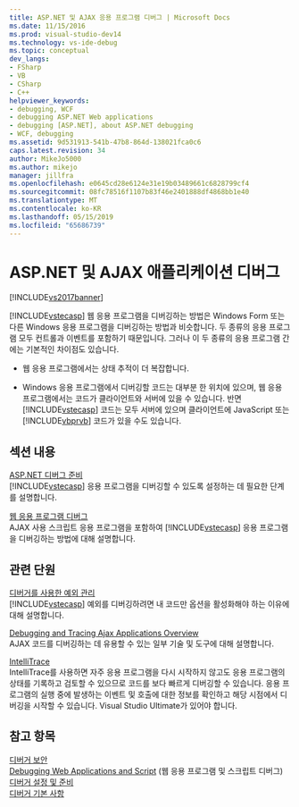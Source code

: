 ```yaml
---
title: ASP.NET 및 AJAX 응용 프로그램 디버그 | Microsoft Docs
ms.date: 11/15/2016
ms.prod: visual-studio-dev14
ms.technology: vs-ide-debug
ms.topic: conceptual
dev_langs:
- FSharp
- VB
- CSharp
- C++
helpviewer_keywords:
- debugging, WCF
- debugging ASP.NET Web applications
- debugging [ASP.NET], about ASP.NET debugging
- WCF, debugging
ms.assetid: 9d531913-541b-47b8-864d-138021fca0c6
caps.latest.revision: 34
author: MikeJo5000
ms.author: mikejo
manager: jillfra
ms.openlocfilehash: e0645cd28e6124e31e19b03489661c6828799cf4
ms.sourcegitcommit: 08fc78516f1107b83f46e2401888df4868bb1e40
ms.translationtype: MT
ms.contentlocale: ko-KR
ms.lasthandoff: 05/15/2019
ms.locfileid: "65686739"
---
```

# <a name="debugging-aspnet-and-ajax-applications"></a>ASP.NET 및 AJAX 애플리케이션 디버그
[!INCLUDE[vs2017banner](../includes/vs2017banner.md)]

[!INCLUDE[vstecasp](../includes/vstecasp-md.md)] 웹 응용 프로그램을 디버깅하는 방법은 Windows Form 또는 다른 Windows 응용 프로그램을 디버깅하는 방법과 비슷합니다. 두 종류의 응용 프로그램 모두 컨트롤과 이벤트를 포함하기 때문입니다. 그러나 이 두 종류의 응용 프로그램 간에는 기본적인 차이점도 있습니다.  
  
- 웹 응용 프로그램에서는 상태 추적이 더 복잡합니다.  
  
- Windows 응용 프로그램에서 디버깅할 코드는 대부분 한 위치에 있으며, 웹 응용 프로그램에서는 코드가 클라이언트와 서버에 있을 수 있습니다. 반면 [!INCLUDE[vstecasp](../includes/vstecasp-md.md)] 코드는 모두 서버에 있으며 클라이언트에 JavaScript 또는 [!INCLUDE[vbprvb](../includes/vbprvb-md.md)] 코드가 있을 수도 있습니다.  
  
## <a name="in-this-section"></a>섹션 내용  
 [ASP.NET 디버그 준비](../debugger/preparing-to-debug-aspnet.md)  
 [!INCLUDE[vstecasp](../includes/vstecasp-md.md)] 응용 프로그램을 디버깅할 수 있도록 설정하는 데 필요한 단계를 설명합니다.  
  
 [웹 응용 프로그램 디버그](../debugger/debugging-web-applications.md)  
 AJAX 사용 스크립트 응용 프로그램을 포함하여 [!INCLUDE[vstecasp](../includes/vstecasp-md.md)] 응용 프로그램을 디버깅하는 방법에 대해 설명합니다.  
  
## <a name="related-sections"></a>관련 단원  
 [디버거를 사용한 예외 관리](../debugger/managing-exceptions-with-the-debugger.md)  
 [!INCLUDE[vstecasp](../includes/vstecasp-md.md)] 예외를 디버깅하려면 내 코드만 옵션을 활성화해야 하는 이유에 대해 설명합니다.  
  
 [Debugging and Tracing Ajax Applications Overview](https://msdn.microsoft.com/library/92684ea0-7bb4-4a34-9203-3aa6394ce375)  
 AJAX 코드를 디버깅하는 데 유용할 수 있는 일부 기술 및 도구에 대해 설명합니다.  
  
 [IntelliTrace](../debugger/intellitrace.md)  
 IntelliTrace를 사용하면 자주 응용 프로그램을 다시 시작하지 않고도 응용 프로그램의 상태를 기록하고 검토할 수 있으므로 코드를 보다 빠르게 디버깅할 수 있습니다. 응용 프로그램의 실행 중에 발생하는 이벤트 및 호출에 대한 정보를 확인하고 해당 시점에서 디버깅을 시작할 수 있습니다. Visual Studio Ultimate가 있어야 합니다.  
  
## <a name="see-also"></a>참고 항목  
 [디버거 보안](../debugger/debugger-security.md)   
 [Debugging Web Applications and Script](../debugger/debugging-web-applications-and-script.md) (웹 응용 프로그램 및 스크립트 디버그)  
 [디버거 설정 및 준비](../debugger/debugger-settings-and-preparation.md)   
 [디버거 기본 사항](../debugger/debugger-basics.md)
